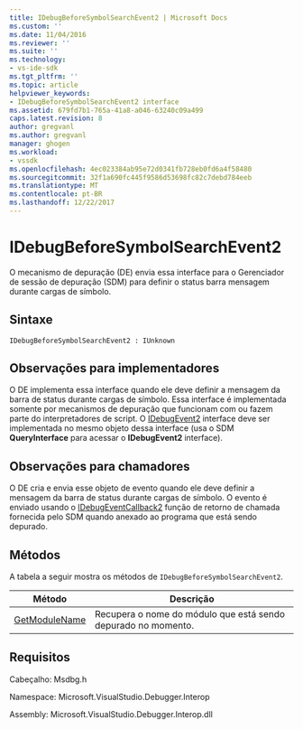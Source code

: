 ```yaml
---
title: IDebugBeforeSymbolSearchEvent2 | Microsoft Docs
ms.custom: ''
ms.date: 11/04/2016
ms.reviewer: ''
ms.suite: ''
ms.technology:
- vs-ide-sdk
ms.tgt_pltfrm: ''
ms.topic: article
helpviewer_keywords:
- IDebugBeforeSymbolSearchEvent2 interface
ms.assetid: 679fd7b1-765a-41a8-a046-63240c09a499
caps.latest.revision: 8
author: gregvanl
ms.author: gregvanl
manager: ghogen
ms.workload:
- vssdk
ms.openlocfilehash: 4ec023384ab95e72d0341fb728eb0fd6a4f58480
ms.sourcegitcommit: 32f1a690fc445f9586d53698fc82c7debd784eeb
ms.translationtype: MT
ms.contentlocale: pt-BR
ms.lasthandoff: 12/22/2017
---
```

# <a name="idebugbeforesymbolsearchevent2"></a>IDebugBeforeSymbolSearchEvent2
O mecanismo de depuração (DE) envia essa interface para o Gerenciador de sessão de depuração (SDM) para definir o status barra mensagem durante cargas de símbolo.  
  
## <a name="syntax"></a>Sintaxe  
  
```  
IDebugBeforeSymbolSearchEvent2 : IUnknown  
```  
  
## <a name="notes-for-implementers"></a>Observações para implementadores  
 O DE implementa essa interface quando ele deve definir a mensagem da barra de status durante cargas de símbolo. Essa interface é implementada somente por mecanismos de depuração que funcionam com ou fazem parte do interpretadores de script. O [IDebugEvent2](../../../extensibility/debugger/reference/idebugevent2.md) interface deve ser implementada no mesmo objeto dessa interface (usa o SDM **QueryInterface** para acessar o **IDebugEvent2** interface).  
  
## <a name="notes-for-callers"></a>Observações para chamadores  
 O DE cria e envia esse objeto de evento quando ele deve definir a mensagem da barra de status durante cargas de símbolo. O evento é enviado usando o [IDebugEventCallback2](../../../extensibility/debugger/reference/idebugeventcallback2.md) função de retorno de chamada fornecida pelo SDM quando anexado ao programa que está sendo depurado.  
  
## <a name="methods"></a>Métodos  
 A tabela a seguir mostra os métodos de `IDebugBeforeSymbolSearchEvent2`.  
  
|Método|Descrição|  
|------------|-----------------|  
|[GetModuleName](../../../extensibility/debugger/reference/idebugbeforesymbolsearchevent2-getmodulename.md)|Recupera o nome do módulo que está sendo depurado no momento.|  
  
## <a name="requirements"></a>Requisitos  
 Cabeçalho: Msdbg.h  
  
 Namespace: Microsoft.VisualStudio.Debugger.Interop  
  
 Assembly: Microsoft.VisualStudio.Debugger.Interop.dll